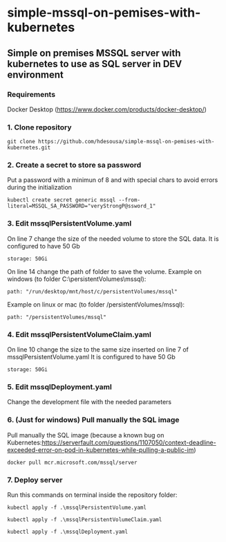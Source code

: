 # simple-mssql-on-pemises-with-kubernetes
## Simple on premises MSSQL server with kubernetes to use as SQL server in DEV environment

### Requirements
Docker Desktop
(https://www.docker.com/products/docker-desktop/)

### 1. Clone repository
```
git clone https://github.com/hdesousa/simple-mssql-on-pemises-with-kubernetes.git
```

### 2. Create a secret to store sa password
Put a password with a minimun of 8 and with special chars to avoid errors during the initialization
```
kubectl create secret generic mssql --from-literal=MSSQL_SA_PASSWORD="veryStrongP@ssword_1"
```

### 3. Edit mssqlPersistentVolume.yaml 
On line 7 change the size of the needed volume to store the SQL data.
It is configured to have 50 Gb
```
storage: 50Gi
```
On line 14 change the path of folder to save the volume.
Example on windows (to folder C:\persistentVolumes\mssql):
```
path: "/run/desktop/mnt/host/c/persistentVolumes/mssql"
```
Example on linux or mac (to folder /persistentVolumes/mssql):
```
path: "/persistentVolumes/mssql"
```

### 4. Edit mssqlPersistentVolumeClaim.yaml
On line 10 change the size to the same size inserted on line 7 of mssqlPersistentVolume.yaml
It is configured to have 50 Gb
```
storage: 50Gi
```

### 5. Edit mssqlDeployment.yaml
Change the development file with the needed parameters

### 6. (Just for windows) Pull manually the SQL image
Pull manually the SQL image (because a known bug on Kubernetes:https://serverfault.com/questions/1107050/context-deadline-exceeded-error-on-pod-in-kubernetes-while-pulling-a-public-im)
```
docker pull mcr.microsoft.com/mssql/server
```

### 7. Deploy server
Run this commands on terminal inside the repository folder:
```
kubectl apply -f .\mssqlPersistentVolume.yaml
```
```
kubectl apply -f .\mssqlPersistentVolumeClaim.yaml
```
```
kubectl apply -f .\mssqlDeployment.yaml
```
